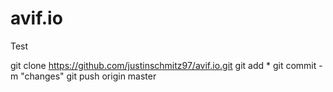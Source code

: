 # avif.io
Test

git clone https://github.com/justinschmitz97/avif.io.git
git add *
git commit -m "changes"
git push origin master

